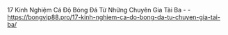 17 Kinh Nghiệm Cá Độ Bóng Đá Từ Những Chuyên Gia Tài Ba -  - https://bongvip88.pro/17-kinh-nghiem-ca-do-bong-da-tu-chuyen-gia-tai-ba/
